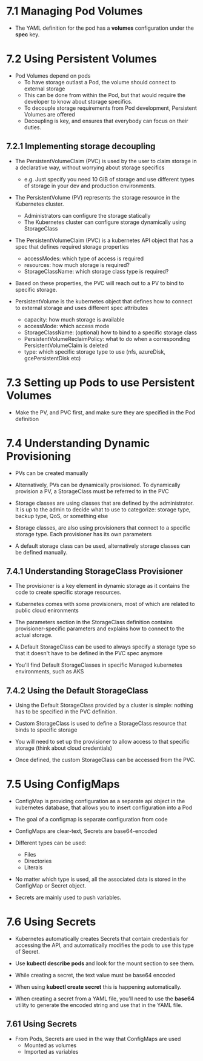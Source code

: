 # 7.1 Managing Pod Volumes
- The YAML definition for the pod has a **volumes** configuration under the **spec** key.

# 7.2 Using Persistent Volumes
- Pod Volumes depend on pods
    * To have storage outlast a Pod, the volume should connect to external storage
    * This can be done from within the Pod, but that would require the developer to know about storage specifics.
    * To decouple storage requirements from Pod development, Persistent Volumes are offered
    * Decoupling is key, and ensures that everybody can focus on their duties.

## 7.2.1 Implementing storage decoupling
- The PersistentVolumeClaim (PVC) is used by the user to claim storage in a declarative way, without worrying about storage specifics
    * e.g. Just specify you need 10 GiB of storage and use different types of storage in your dev and production environments.

- The PersistentVolume (PV) represents the storage resource in the Kubernetes cluster.
    * Administrators can configure the storage statically
    * The Kubernetes cluster can configure storage dynamically using StorageClass

- The PersistentVolumeClaim (PVC) is a kubernetes API object that has a spec that defines required storage properties
    * accessModes: which type of access is required
    * resources: how much storage is required?
    * StorageClassName: which storage class type is required?

- Based on these properties, the PVC will reach out to a PV to bind to specific storage.

- PersistentVolume is the kubernetes object that defines how to connect to external storage and uses different spec attributes
    * capacity: how much storage is available
    * accessMode: which access mode
    * StorageClassName: (optional) how to bind to a specific storage class
    * PersistentVolumeReclaimPolicy: what to do when a corresponding PersistentVolumeClaim is deleted
    * type: which specific storage type to use (nfs, azureDisk, gcePersistentDisk etc)

# 7.3 Setting up Pods to use Persistent Volumes
- Make the PV, and PVC first, and make sure they are specified in the Pod definition

# 7.4 Understanding Dynamic Provisioning
- PVs can be created manually

- Alternatively, PVs can be dynamically provisioned. To dynamically provision a PV, a StorageClass must be referred to in the PVC

- Storage classes are using classes that are defined by the administrator. It is up to the admin to decide what to use to categorize: storage type, backup type, QoS, or something else

- Storage classes, are also using provisioners that connect to a specific storage type. Each provisioner has its own parameters

- A default storage class can be used, alternatively storage classes can be defined manually.

## 7.4.1 Understanding StorageClass Provisioner
- The provisioner is a key element in dynamic storage as it contains the code to create specific storage resources.

- Kubernetes comes with some provisioners, most of which are related to public cloud enironments

- The parameters section in the StorageClass definition contains provisioner-specific parameters and explains how to connect to the actual storage.

- A Default StorageClass can be used to always specify a storage type so that it doesn't have to be defined in the PVC spec anymore

- You'll find Default StorageClasses in specific Managed kubernetes environments, such as AKS

## 7.4.2 Using the Default StorageClass
- Using the Default StorageClass provided by a cluster is simple: nothing has to be specified in the PVC definition.

- Custom StorageClass is used to define a StorageClass resource that binds to specific storage

- You will need to set up the provisioner to allow access to that specific storage (think about cloud credentials)

- Once defined, the custom StorageClass can be accessed from the PVC.

# 7.5 Using ConfigMaps
-  ConfigMap is providing configuration as a separate api object in the kubernetes database, that allows you to insert configuration into a Pod

- The goal of a configmap is separate configuration from code

- ConfigMaps are clear-text, Secrets are base64-encoded

- Different types can be used:
    * Files
    * Directories
    * Literals

- No matter which type is used, all the associated data is stored in the ConfigMap or Secret object.

- Secrets are mainly used to push variables.

# 7.6 Using Secrets
- Kubernetes automatically creates Secrets that contain credentials for accessing the API, and automatically modifies the pods to use this type of Secret.

- Use **kubectl describe pods <podname>** and look for the mount section to see them.

- While creating a secret, the text value must be base64 encoded

- When using **kubectl create secret** this is happening automatically.

- When creating a secret from a YAML file, you'll need to use the **base64** utility to generate the encoded string and use that in the YAML file.

## 7.61 Using Secrets
- From Pods, Secrets are used in the way that ConfigMaps are used
    * Mounted as volumes
    * Imported as variables

